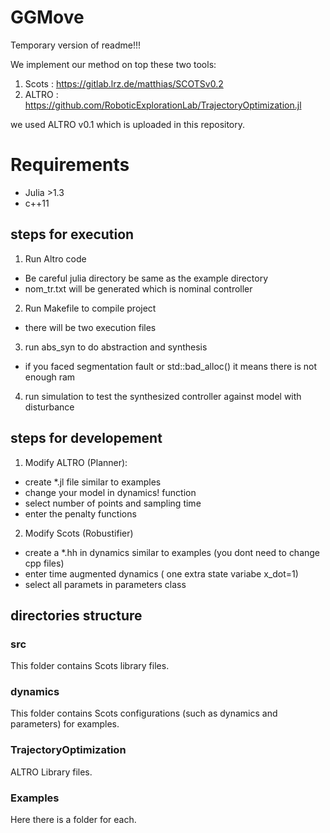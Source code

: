 # GGMove
Temporary version of readme!!!



We implement our method on top these two tools:
1. Scots : https://gitlab.lrz.de/matthias/SCOTSv0.2
2. ALTRO : https://github.com/RoboticExplorationLab/TrajectoryOptimization.jl

we used ALTRO v0.1 which is uploaded in this repository.

# Requirements
* Julia >1.3
* c++11

## steps for execution
1. Run Altro code 
* Be careful julia directory be same as the example directory
* nom_tr.txt will be generated which is nominal controller

2. Run Makefile to compile project
* there will be two execution files
3. run abs_syn to do abstraction and synthesis
* if you faced segmentation fault or std::bad_alloc() it means there is not enough ram
4. run simulation to test the synthesized controller against model with disturbance



## steps for developement

1. Modify ALTRO (Planner):
* create *.jl file similar to examples
* change your model in dynamics! function
* select number of points and sampling time
* enter the penalty functions 

2. Modify Scots (Robustifier)
* create a *.hh in dynamics similar to examples (you dont need to change cpp files)
* enter time augmented dynamics ( one extra state variabe x_dot=1)
* select all paramets in parameters class

## directories structure

### src
This folder contains Scots library files. 
### dynamics
This folder contains Scots configurations (such as dynamics and parameters) for examples.
### TrajectoryOptimization
ALTRO Library files.
### Examples
Here there is a folder for each.  

